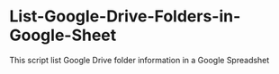 # List-Google-Drive-Folders-in-Google-Sheet
This script list Google Drive folder information in a Google Spreadshet
